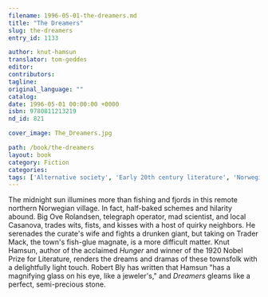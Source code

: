 ```yaml
---
filename: 1996-05-01-the-dreamers.md
title: "The Dreamers"
slug: the-dreamers
entry_id: 1133

author: knut-hamsun
translator: tom-geddes
editor: 
contributors: 
tagline: 
original_language: ""
catalog: 
date: 1996-05-01 00:00:00 +0000 
isbn: 9780811213219
nd_id: 821

cover_image: The_Dreamers.jpg

path: /book/the-dreamers
layout: book
category: Fiction
categories: 
tags: ['Alternative society', 'Early 20th century literature', 'Norwegian culture', 'Norwegian literature']
---
```

The midnight sun illumines more than fishing and fjords in this remote northern Norwegian village. In fact, half-baked schemes and hilarity abound. Big Ove Rolandsen, telegraph operator, mad scientist, and local Casanova, trades wits, fists, and kisses with a host of quirky neighbors. He serenades the curate's wife and fights a drunken giant, but taking on Trader Mack, the town's fish-glue magnate, is a more difficult matter. Knut Hamsun, author of the acclaimed *Hunger* and winner of the 1920 Nobel Prize for Literature, renders the dreams and dramas of these townsfolk with a delightfully light touch. Robert Bly has written that Hamsun "has a magnifying glass on his eye, like a jeweler's," and *Dreamers* gleams like a perfect, semi-precious stone.





